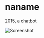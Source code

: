 # naname
2015, a chatbot

![Screenshot](https://github.com/mustafauzun0/naname/blob/master/screenshots/naname.png)
